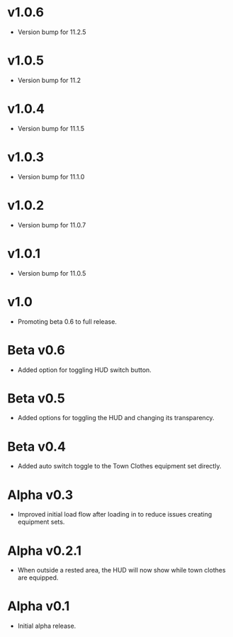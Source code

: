 # v1.0.6
* Version bump for 11.2.5

# v1.0.5
* Version bump for 11.2

# v1.0.4
* Version bump for 11.1.5

# v1.0.3
* Version bump for 11.1.0

# v1.0.2
* Version bump for 11.0.7

# v1.0.1
* Version bump for 11.0.5

# v1.0
* Promoting beta 0.6 to full release.

# Beta v0.6
* Added option for toggling HUD switch button.

# Beta v0.5
* Added options for toggling the HUD and changing its transparency.

# Beta v0.4
* Added auto switch toggle to the Town Clothes equipment set directly.

# Alpha v0.3
* Improved initial load flow after loading in to reduce issues creating equipment sets.

# Alpha v0.2.1
* When outside a rested area, the HUD will now show while town clothes are equipped. 

# Alpha v0.1
* Initial alpha release.

